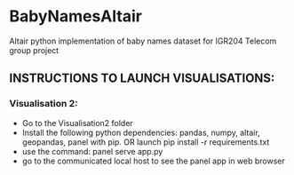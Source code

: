 # BabyNamesAltair
Altair python implementation of baby names dataset for IGR204 Telecom group project

## INSTRUCTIONS TO LAUNCH VISUALISATIONS:

### Visualisation 2:
- Go to the Visualisation2 folder
- Install the following python dependencies: pandas, numpy, altair, geopandas, panel with pip. OR launch pip install -r requirements.txt
- use the command: panel serve app.py
- go to the communicated local host to see the panel app in web browser
